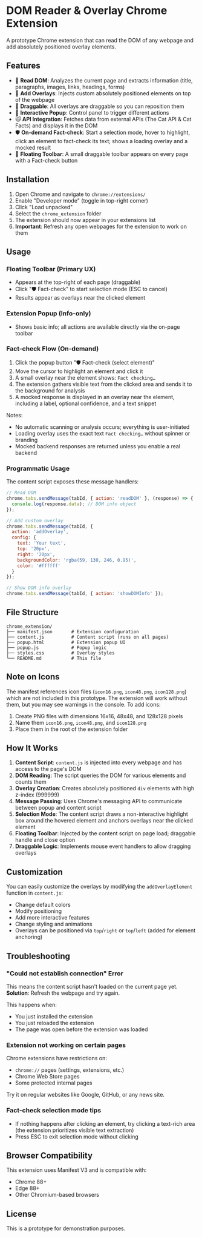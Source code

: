 # DOM Reader & Overlay Chrome Extension

A prototype Chrome extension that can read the DOM of any webpage and add absolutely positioned overlay elements.

## Features

- 📖 **Read DOM**: Analyzes the current page and extracts information (title, paragraphs, images, links, headings, forms)
- 🎨 **Add Overlays**: Injects custom absolutely positioned elements on top of the webpage
- 🔄 **Draggable**: All overlays are draggable so you can reposition them
- 💬 **Interactive Popup**: Control panel to trigger different actions
- 🐱 **API Integration**: Fetches data from external APIs (The Cat API & Cat Facts) and displays it in the DOM
- 🛡️ **On-demand Fact-check**: Start a selection mode, hover to highlight, click an element to fact-check its text; shows a loading overlay and a mocked result
 - 🧰 **Floating Toolbar**: A small draggable toolbar appears on every page with a Fact-check button

## Installation

1. Open Chrome and navigate to `chrome://extensions/`
2. Enable "Developer mode" (toggle in top-right corner)
3. Click "Load unpacked"
4. Select the `chrome_extension` folder
5. The extension should now appear in your extensions list
6. **Important**: Refresh any open webpages for the extension to work on them

## Usage

### Floating Toolbar (Primary UX)
- Appears at the top-right of each page (draggable)
- Click "🛡️ Fact-check" to start selection mode (ESC to cancel)
- Results appear as overlays near the clicked element

### Extension Popup (Info-only)
- Shows basic info; all actions are available directly via the on-page toolbar

### Fact-check Flow (On-demand)
1. Click the popup button "🛡️ Fact-check (select element)"
2. Move the cursor to highlight an element and click it
3. A small overlay near the element shows: `Fact checking…`
4. The extension gathers visible text from the clicked area and sends it to the background for analysis
5. A mocked response is displayed in an overlay near the element, including a label, optional confidence, and a text snippet

Notes:
- No automatic scanning or analysis occurs; everything is user-initiated
- Loading overlay uses the exact text `Fact checking…` without spinner or branding
- Mocked backend responses are returned unless you enable a real backend

### Programmatic Usage

The content script exposes these message handlers:

```javascript
// Read DOM
chrome.tabs.sendMessage(tabId, { action: 'readDOM' }, (response) => {
  console.log(response.data); // DOM info object
});

// Add custom overlay
chrome.tabs.sendMessage(tabId, { 
  action: 'addOverlay',
  config: {
    text: 'Your text',
    top: '20px',
    right: '20px',
    backgroundColor: 'rgba(59, 130, 246, 0.95)',
    color: '#ffffff'
  }
});

// Show DOM info overlay
chrome.tabs.sendMessage(tabId, { action: 'showDOMInfo' });
```

## File Structure

```
chrome_extension/
├── manifest.json       # Extension configuration
├── content.js          # Content script (runs on all pages)
├── popup.html          # Extension popup UI
├── popup.js            # Popup logic
├── styles.css          # Overlay styles
└── README.md           # This file
```

## Note on Icons

The manifest references icon files (`icon16.png`, `icon48.png`, `icon128.png`) which are not included in this prototype. The extension will work without them, but you may see warnings in the console. To add icons:

1. Create PNG files with dimensions 16x16, 48x48, and 128x128 pixels
2. Name them `icon16.png`, `icon48.png`, and `icon128.png`
3. Place them in the root of the extension folder

## How It Works

1. **Content Script**: `content.js` is injected into every webpage and has access to the page's DOM
2. **DOM Reading**: The script queries the DOM for various elements and counts them
3. **Overlay Creation**: Creates absolutely positioned `div` elements with high z-index (999999)
4. **Message Passing**: Uses Chrome's messaging API to communicate between popup and content script
5. **Selection Mode**: The content script draws a non-interactive highlight box around the hovered element and anchors overlays near the clicked element
6. **Floating Toolbar**: Injected by the content script on page load; draggable handle and close option
5. **Draggable Logic**: Implements mouse event handlers to allow dragging overlays

## Customization

You can easily customize the overlays by modifying the `addOverlayElement` function in `content.js`:

- Change default colors
- Modify positioning
- Add more interactive features
- Change styling and animations
 - Overlays can be positioned via `top`/`right` or `top`/`left` (added for element anchoring)

## Troubleshooting

### "Could not establish connection" Error
This means the content script hasn't loaded on the current page yet. **Solution**: Refresh the webpage and try again.

This happens when:
- You just installed the extension
- You just reloaded the extension
- The page was open before the extension was loaded

### Extension not working on certain pages
Chrome extensions have restrictions on:
- `chrome://` pages (settings, extensions, etc.)
- Chrome Web Store pages
- Some protected internal pages

Try it on regular websites like Google, GitHub, or any news site.

### Fact-check selection mode tips
- If nothing happens after clicking an element, try clicking a text-rich area (the extension prioritizes visible text extraction)
- Press ESC to exit selection mode without clicking

## Browser Compatibility

This extension uses Manifest V3 and is compatible with:
- Chrome 88+
- Edge 88+
- Other Chromium-based browsers

## License

This is a prototype for demonstration purposes.

